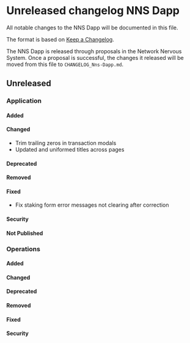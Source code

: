 # Unreleased changelog NNS Dapp

All notable changes to the NNS Dapp will be documented in this file.

The format is based on [Keep a Changelog](https://keepachangelog.com/en/1.0.0/).

The NNS Dapp is released through proposals in the Network Nervous System. Once a
proposal is successful, the changes it released will be moved from this file to
`CHANGELOG_Nns-Dapp.md`.

## Unreleased

### Application

#### Added

#### Changed

* Trim trailing zeros in transaction modals
* Updated and uniformed titles across pages

#### Deprecated

#### Removed

#### Fixed

* Fix staking form error messages not clearing after correction

#### Security

#### Not Published

### Operations

#### Added

#### Changed

#### Deprecated

#### Removed

#### Fixed

#### Security
